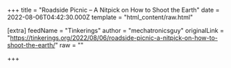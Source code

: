 
+++
title = "Roadside Picnic – A Nitpick on How to Shoot the Earth"
date = 2022-08-06T04:42:30.000Z
template = "html_content/raw.html"

[extra]
feedName = "Tinkerings"
author = "mechatronicsguy"
originalLink = "https://tinkerings.org/2022/08/06/roadside-picnic-a-nitpick-on-how-to-shoot-the-earth/"
raw = ""

+++


